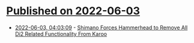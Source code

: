 # [Published on 2022-06-03](index.md)

* [2022-06-03, 04:03:09](https://news.ycombinator.com/item?id=31604152) - [Shimano Forces Hammerhead to Remove All Di2 Related Functionality From Karoo](https://www.dcrainmaker.com/2022/05/shimano-forces-hammerhead-to-remove-all-di2-related-functionality-from-karoo.html)
